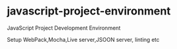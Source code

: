 # javascript-project-environment
JavaScript Project Development Environment

Setup WebPack,Mocha,Live server,JSOON server, linting etc
